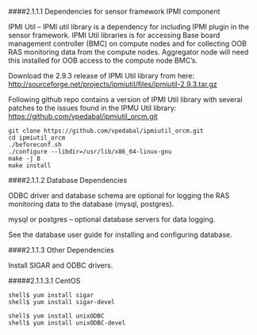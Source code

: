 ####2.1.1.1 Dependencies for sensor framework IPMI component

IPMI Util – IPMI util library is a dependency for including IPMI plugin in the sensor framework.  IPMI Util libraries is for accessing Base board management controller (BMC) on compute nodes and for collecting OOB RAS monitoring data from the compute nodes. Aggregator node will need this installed for OOB access to the compute node BMC’s.

Download the 2.9.3 release of IPMI Util library from here: http://sourceforge.net/projects/ipmiutil/files/ipmiutil-2.9.3.tar.gz
    
Following github repo contains a version of IPMI Util library with several patches to the issues found in the IPMU Util library: https://github.com/vpedabal/ipmiutil_orcm.git
```
git clone https://github.com/vpedabal/ipmiutil_orcm.git
cd ipmiutil_orcm
./beforeconf.sh 
./configure --libdir=/usr/lib/x86_64-linux-gnu
make -j 8
make install
```

####2.1.1.2 Database Dependencies

ODBC driver and database schema are optional for logging the RAS monitoring data to the database (mysql, postgres).

mysql or postgres – optional database servers for data logging.

See the database user guide for installing and configuring database.

####2.1.1.3 Other Dependencies

Install SIGAR and ODBC drivers.

#####2.1.1.3.1 CentOS
```
shell$ yum install sigar
shell$ yum install sigar-devel
 
shell$ yum install unixODBC
shell$ yum install unixODBC-devel
```
